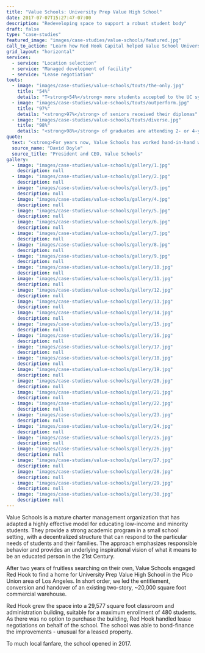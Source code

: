 ```yaml
---
title: "Value Schools: University Prep Value High School"
date: 2017-07-07T15:27:47-07:00
description: "Redeveloping space to support a robust student body"
draft: false
type: "case-studies"
featured_image: "images/case-studies/value-schools/featured.jpg"
call_to_action: "Learn how Red Hook Capital helped Value School University Prep get through their entitlement phase!"
grid_layout: "horizontal"
services:
  - service: "Location selection"
  - service: "Managed development of facility"
  - service: "Lease negotiation"
touts:
  - image: "images/case-studies/value-schools/touts/the-only.jpg"
    title: "54%"
    details: "T<strong>54%</strong> more students accepted to the UC system"
  - image: "images/case-studies/value-schools/touts/outperform.jpg"
    title: "97%"
    details: "<strong>97%</strong> of seniors received their diplomas"
  - image: "images/case-studies/value-schools/touts/diverse.jpg"
    title: "98%"
    details: "<strong>98%</strong> of graduates are attending 2- or 4-year universities and colleges"
quote:
  text: "<strong>For years now, Value Schools has worked hand-in-hand with Red Hook Capital to find, design and create magnificent schools for our students.</strong> From financing to development, Red Hook was with us every step of the way. Red Hook identified possible school sites, helped develop strategies to finance our development, and facilitated our work with architects and contractors. Together with Red Hook Capital, we have built exceptional schools!"
  source_name: "David Doyle"
  source_title: "President and CEO, Value Schools"
gallery:
  - image: "images/case-studies/value-schools/gallery/1.jpg"
    description: null
  - image: "images/case-studies/value-schools/gallery/2.jpg"
    description: null
  - image: "images/case-studies/value-schools/gallery/3.jpg"
    description: null
  - image: "images/case-studies/value-schools/gallery/4.jpg"
    description: null
  - image: "images/case-studies/value-schools/gallery/5.jpg"
    description: null
  - image: "images/case-studies/value-schools/gallery/6.jpg"
    description: null
  - image: "images/case-studies/value-schools/gallery/7.jpg"
    description: null
  - image: "images/case-studies/value-schools/gallery/8.jpg"
    description: null
  - image: "images/case-studies/value-schools/gallery/9.jpg"
    description: null
  - image: "images/case-studies/value-schools/gallery/10.jpg"
    description: null
  - image: "images/case-studies/value-schools/gallery/11.jpg"
    description: null
  - image: "images/case-studies/value-schools/gallery/12.jpg"
    description: null
  - image: "images/case-studies/value-schools/gallery/13.jpg"
    description: null
  - image: "images/case-studies/value-schools/gallery/14.jpg"
    description: null
  - image: "images/case-studies/value-schools/gallery/15.jpg"
    description: null
  - image: "images/case-studies/value-schools/gallery/16.jpg"
    description: null
  - image: "images/case-studies/value-schools/gallery/17.jpg"
    description: null
  - image: "images/case-studies/value-schools/gallery/18.jpg"
    description: null
  - image: "images/case-studies/value-schools/gallery/19.jpg"
    description: null
  - image: "images/case-studies/value-schools/gallery/20.jpg"
    description: null
  - image: "images/case-studies/value-schools/gallery/21.jpg"
    description: null
  - image: "images/case-studies/value-schools/gallery/22.jpg"
    description: null
  - image: "images/case-studies/value-schools/gallery/23.jpg"
    description: null
  - image: "images/case-studies/value-schools/gallery/24.jpg"
    description: null
  - image: "images/case-studies/value-schools/gallery/25.jpg"
    description: null
  - image: "images/case-studies/value-schools/gallery/26.jpg"
    description: null
  - image: "images/case-studies/value-schools/gallery/27.jpg"
    description: null
  - image: "images/case-studies/value-schools/gallery/28.jpg"
    description: null
  - image: "images/case-studies/value-schools/gallery/29.jpg"
    description: null
  - image: "images/case-studies/value-schools/gallery/30.jpg"
    description: null
---
```


Value Schools is a mature charter management organization that has adapted a highly effective model for educating low-income and minority students. They provide a strong academic program in a small school setting, with a decentralized structure that can respond to the particular needs of students and their families. The approach emphasizes responsible behavior and provides an underlying inspirational vision of what it means to be an educated person in the 21st Century.

After two years of fruitless searching on their own, Value Schools engaged Red Hook to find a home for University Prep Value High School in the Pico Union area of Los Angeles. In short order, we led the entitlement, conversion and handover of an existing two-story, ~20,000 square foot commercial warehouse.

Red Hook grew the space into a 29,577 square foot classroom and administration building, suitable for a maximum enrollment of 480 students. As there was no option to purchase the building, Red Hook handled lease negotiations on behalf of the school. The school was able to bond-finance the improvements - unusual for a leased property.

To much local fanfare, the school opened in 2017.

